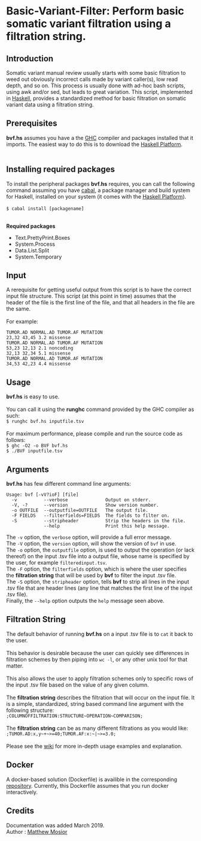 # Basic-Variant-Filter: Perform basic somatic variant filtration using a filtration string.

## Introduction

Somatic variant manual review usually starts with some basic filtration to weed out obviously incorrect calls made by variant caller(s), low read depth, and so on.  This process is usually done with ad-hoc bash scripts, using awk and/or sed, but leads to great variation.  This script, implemented in [Haskell](https://www.haskell.org/), provides a standardized method for basic filtration on somatic variant data using a filtration string.

## Prerequisites

**bvf.hs** assumes you have a the [GHC](https://www.haskell.org/ghc/) compiler and packages installed that it imports.  The easiest way to do this is to download the [Haskell Platform](https://www.haskell.org/platform/).<br/><br/>

## Installing required packages

To install the peripheral packages **bvf.hs** requires, you can call the following command assuming you have [cabal](https://www.haskell.org/cabal/), a package manager and build system for Haskell, installed on your system (it comes with the [Haskell Platform](https://www.haskell.org/platform/)).<br/><br/>
`$ cabal install [packagename]`<br/><br/>

**Required packages**
 - Text.PrettyPrint.Boxes
 - System.Process
 - Data.List.Split 
 - System.Temporary

## Input

A rerequisite for getting useful output from this script is to have the correct input file structure.  This script (at this point in time) assumes that the header of the file is the first line of the file, and that all headers in the file are the same.<br/><br/>
For example:<br/>
```
TUMOR.AD NORMAL.AD TUMOR.AF MUTATION
23,32 43,45 3.2 missense
TUMOR.AD NORMAL.AD TUMOR.AF MUTATION
53,23 12,13 2.1 noncoding
32,13 32,34 5.1 missense
TUMOR.AD NORMAL.AD TUMOR.AF MUTATION
34,53 42,23 4.4 missense
```

## Usage

**bvf.hs** is easy to use.<br/><br/>
You can call it using the **runghc** command provided by the GHC compiler as such:<br/>
`$ runghc bvf.hs inputfile.tsv`<br/><br/>
For maximum performance, please compile and run the source code as follows:<br/>
`$ ghc -O2 -o BVF bvf.hs`<br/>
`$ ./BVF inputfile.tsv`<br/>

## Arguments

**bvf.hs** has few different command line arguments:<br/>
```
Usage: bvf [-vV?ioF] [file]
  -v          --verbose              Output on stderr.
  -V, -?      --version              Show version number.
  -o OUTFILE  --outputfile=OUTFILE   The output file.
  -F FIELDS   --filterfields=FIELDS  The fields to filter on.
  -S          --stripheader          Strip the headers in the file.
              --help                 Print this help message.
```
The `-v` option, the `verbose` option, will provide a full error message.<br/>
The `-V` option, the `version` option, will show the version of `bvf` in use.<br/>
The `-o` option, the `outputfile` option, is used to output the operation (or lack thereof) on the input .tsv file into a output file, whose name is specified by the user, for example `filteredinput.tsv`.<br/>
The `-F` option, the `filterfields` option, which is where the user specifies the **filtration string** that will be used by **bvf** to filter the input .tsv file.<br/>
The `-S` option, the `stripheader` option, tells **bvf** to strip all lines in the input .tsv file that are header lines (any line that matches the first line of the input .tsv file).<br/>
Finally, the `--help` option outputs the `help` message seen above.

## Filtration String

The default behavior of running **bvf.hs** on a input .tsv file is to `cat` it back to the user.<br/><br/>
This behavior is desirable because the user can quickly see differences in filtration schemes by then piping into `wc -l`, or any other unix tool for that matter.<br/>  
This also allows the user to apply filtration schemes only to specific rows of the input .tsv file based on the value of any given column.<br/><br/>
The **filtration string** describes the filtration that will occur on the input file.  It is a simple, standardized, string based command line argument with the following structure:<br/>
`;COLUMNOFFILTRATION:STRUCTURE~OPERATION~COMPARISON;`<br/><br/>
The **filtration string** can be as many different filtrations as you would like:<br/>
`;TUMOR.AD:x,y~+~>=40;TUMOR.AF:x:~|~>=3.0;`<br/><br/>
Please see the [wiki](https://github.com/Matthew-Mosior/Basic-Variant-Filter/wiki) for more in-depth usage examples and explanation.

## Docker 

A docker-based solution (Dockerfile) is availible in the corresponding [repository](https://github.com/Matthew-Mosior/Basic-Variant-Filter---Docker).  Currently, this Dockerfile assumes that you run docker interactively.

## Credits

Documentation was added March 2019.<br/>
Author : [Matthew Mosior](https://github.com/Matthew-Mosior)
